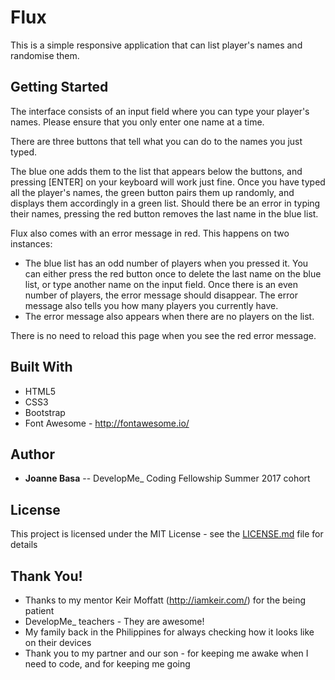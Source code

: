# Flux

This is a simple responsive application that can list player's names and randomise them.


## Getting Started

The interface consists of an input field where you can type your player's names. 
Please ensure that you only enter one name at a time.

There are three buttons that tell what you can do to the names you just typed. 

The blue one adds them to the list that appears below the buttons, and pressing [ENTER] on your keyboard will work just fine.
Once you have typed all the player's names, the green button pairs them up randomly, and displays them accordingly in a green list. 
Should there be an error in typing their names, pressing the red button removes the last name in the  blue list.

Flux also comes with an error message in red. This happens on two instances: 

* The blue list has an odd number of players when you pressed it. You can either press the red button once to delete the last name on the blue
list, or type another name on the input field. Once there is an even number of players, the error message should disappear. The error message 
also tells you how many players you currently have.
* The error message also appears when there are no players on the list.

There is no need to reload this page when you see the red error message.

## Built With

* HTML5
* CSS3
* Bootstrap
* Font Awesome - http://fontawesome.io/

## Author

* **Joanne Basa** -- DevelopMe_ Coding Fellowship Summer 2017 cohort


## License

This project is licensed under the MIT License - see the [LICENSE.md](LICENSE.md) file for details

## Thank You!

* Thanks to my mentor Keir Moffatt (http://iamkeir.com/) for the being patient
* DevelopMe_ teachers - They are awesome!
* My family back in the Philippines for always checking how it looks like on their devices
* Thank you to my partner and our son - for keeping me awake when I need to code, and for keeping me going
